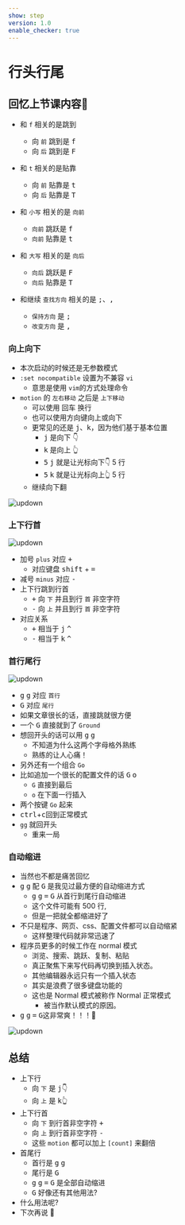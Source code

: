 ```yaml
---
show: step
version: 1.0
enable_checker: true
---
```


# 行头行尾

## 回忆上节课内容🤔

- 和 `f` 相关的是跳到
    - 向 `前` 跳到是 <kbd>f</kbd>
    - 向 `后` 跳到是 <kbd>F</kbd>
- 和 `t` 相关的是贴靠
    - 向 `前` 贴靠是 <kbd>t</kbd>
    - 向 `后` 贴靠是 <kbd>T</kbd>
- 和 `小写` 相关的是 `向前`
    - `向前` 跳跃是 <kbd>f</kbd>
    - `向前` 贴靠是 <kbd>t</kbd>
- 和 `大写` 相关的是 `向后`
    - `向后` 跳跃是 <kbd>F</kbd>
    - `向后` 贴靠是 <kbd>T</kbd>

- 和继续 `查找方向` 相关的是 <kbd>;</kbd>、<kbd>,</kbd>
    - `保持方向` 是 <kbd>;</kbd>
    - `改变方向` 是 <kbd>,</kbd>


### 向上向下

- 本次启动的时候还是无参数模式
- `:set nocompatible` 设置为不兼容 `vi`
	- 意思是使用 `vim`的方式处理命令
- `motion` 的 `左右移动` 之后是 `上下移动`
	- 可以使用 <kbd>回车</kbd> 换行
	- 也可以使用方向键向上或向下
	- 更常见的还是 <kbd>j</kbd>、<kbd>k</kbd>，因为他们基于基本位置
		- <kbd>j</kbd> 是向下 👇
		- <kbd>k</kbd> 是向上 👆
		- <kbd>5</kbd> <kbd>j</kbd> 就是让光标向下👇 5 行
		- <kbd>5</kbd> <kbd>k</kbd> 就是让光标向上👆 5 行
	- 继续向下翻

![updown](https://labfile.oss.aliyuncs.com/courses/2840/updownkj.png )

### 上下行首

![updown](https://labfile.oss.aliyuncs.com/courses/2840/plusminus.png)

- 加号 `plus` 对应 <kbd>+</kbd> 
	- 对应键盘 <kbd>shift</kbd> + <kbd>=</kbd>
- 减号 `minus` 对应 <kbd>-</kbd> 
- 上下行跳到行首
	- <kbd>+</kbd> 向 `下` 并且到行 `首` 非空字符
	- <kbd>-</kbd> 向 `上` 并且到行 `首` 非空字符
- 对应关系
	-  <kbd>+</kbd> 相当于 <kbd>j</kbd> <kbd>^</kbd>
	-  <kbd>-</kbd> 相当于 <kbd>k</kbd> <kbd>^</kbd> 

### 首行尾行

![updown](https://labfile.oss.aliyuncs.com/courses/2840/ggG.png)

- <kbd>g</kbd> <kbd>g</kbd> 对应 `首行`
- <kbd>G</kbd> 对应 `尾行`
- 如果文章很长的话，直接跳就很方便
- 一个 <kbd>G</kbd> 直接就到了 `Ground`
- 想回开头的话可以用 <kbd>g</kbd> <kbd>g</kbd>
	- 不知道为什么这两个字母格外熟练
	- 熟练的让人心痛！
- 另外还有一个组合 `Go`
- 比如追加一个很长的配置文件的话 <kbd>G</kbd> <kbd>o</kbd>
	- `G` 直接到最后
	- `o` 在下面一行插入
- 两个按键 `Go` 起来
- <kbd>ctrl</kbd>+<kbd>c</kbd>回到正常模式
- `gg` 就回开头
	- 重来一局

### 自动缩进

- 当然也不都是痛苦回忆
- <kbd>g</kbd> <kbd>g</kbd> 配 <kbd>G</kbd> 是我见过最方便的自动缩进方式
	- <kbd>g</kbd> <kbd>g</kbd> <kbd>=</kbd> <kbd>G</kbd> 从首行到尾行自动缩进
	- 这个文件可能有 500 行,
	- 但是一把就全都缩进好了
- 不只是程序、网页、css、配置文件都可以自动缩紧
	- 这样整理代码就非常迅速了
- 程序员更多的时候工作在 normal 模式
	- 浏览、搜索、跳跃、复制、粘贴
	- 真正聚焦下来写代码再切换到插入状态。
	- 其他编辑器永远只有一个插入状态
	- 其实是浪费了很多键盘功能的
	- 这也是 Normal 模式被称作 Normal 正常模式
		- 被当作默认模式的原因。
- <kbd>g</kbd> <kbd>g</kbd> <kbd>=</kbd> <kbd>G</kbd>这非常爽！！！🤪

![updown](https://labfile.oss.aliyuncs.com/courses/2840/ggEqualG.png)

## 总结
- 上下行
	- 向 `下` 是 <kbd>j</kbd>👇
	- 向 `上` 是 <kbd>k</kbd>👆
- 上下行首
	- 向 `下` 到行首非空字符 <kbd>+</kbd>
	- 向 `上` 到行首非空字符 <kbd>-</kbd>
	- 这些 `motion` 都可以加上 `[count]` 来翻倍
- 首尾行
	- 首行是 <kbd>g</kbd> <kbd>g</kbd>
	- 尾行是 <kbd>G</kbd>
	- <kbd>g</kbd> <kbd>g</kbd> <kbd>=</kbd> <kbd>G</kbd> 是全部自动缩进
	- <kbd>G</kbd> 好像还有其他用法?
- 什么用法呢?
- 下次再说 👋





